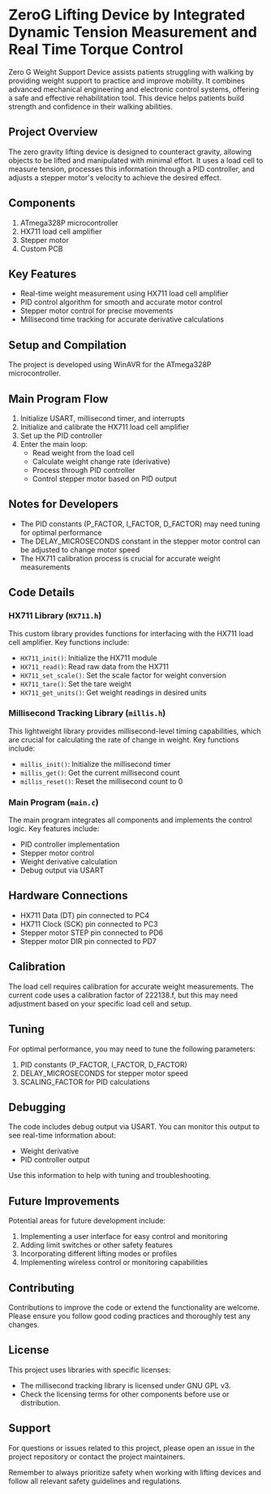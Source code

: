 # ZeroG Lifting Device by Integrated Dynamic Tension Measurement and Real Time Torque Control
Zero G Weight Support Device assists patients struggling with walking by providing weight support to practice and improve mobility. It combines advanced mechanical engineering and electronic control systems, offering a safe and effective rehabilitation tool. This device helps patients build strength and confidence in their walking abilities.

## Project Overview

The zero gravity lifting device is designed to counteract gravity, allowing objects to be lifted and manipulated with minimal effort. It uses a load cell to measure tension, processes this information through a PID controller, and adjusts a stepper motor's velocity to achieve the desired effect.

## Components

1. ATmega328P microcontroller
2. HX711 load cell amplifier
3. Stepper motor
4. Custom PCB

## Key Features

- Real-time weight measurement using HX711 load cell amplifier
- PID control algorithm for smooth and accurate motor control
- Stepper motor control for precise movements
- Millisecond time tracking for accurate derivative calculations

## Setup and Compilation

The project is developed using WinAVR for the ATmega328P microcontroller.

## Main Program Flow

1. Initialize USART, millisecond timer, and interrupts
2. Initialize and calibrate the HX711 load cell amplifier
3. Set up the PID controller
4. Enter the main loop:
   - Read weight from the load cell
   - Calculate weight change rate (derivative)
   - Process through PID controller
   - Control stepper motor based on PID output

## Notes for Developers

- The PID constants (P_FACTOR, I_FACTOR, D_FACTOR) may need tuning for optimal performance
- The DELAY_MICROSECONDS constant in the stepper motor control can be adjusted to change motor speed
- The HX711 calibration process is crucial for accurate weight measurements

## Code Details

### HX711 Library (`HX711.h`)

This custom library provides functions for interfacing with the HX711 load cell amplifier. Key functions include:

- `HX711_init()`: Initialize the HX711 module
- `HX711_read()`: Read raw data from the HX711
- `HX711_set_scale()`: Set the scale factor for weight conversion
- `HX711_tare()`: Set the tare weight
- `HX711_get_units()`: Get weight readings in desired units

### Millisecond Tracking Library (`millis.h`)

This lightweight library provides millisecond-level timing capabilities, which are crucial for calculating the rate of change in weight. Key functions include:

- `millis_init()`: Initialize the millisecond timer
- `millis_get()`: Get the current millisecond count
- `millis_reset()`: Reset the millisecond count to 0

### Main Program (`main.c`)

The main program integrates all components and implements the control logic. Key features include:

- PID controller implementation
- Stepper motor control
- Weight derivative calculation
- Debug output via USART

## Hardware Connections

- HX711 Data (DT) pin connected to PC4
- HX711 Clock (SCK) pin connected to PC3
- Stepper motor STEP pin connected to PD6
- Stepper motor DIR pin connected to PD7

## Calibration

The load cell requires calibration for accurate weight measurements. The current code uses a calibration factor of 222138.f, but this may need adjustment based on your specific load cell and setup.

## Tuning

For optimal performance, you may need to tune the following parameters:

1. PID constants (P_FACTOR, I_FACTOR, D_FACTOR)
2. DELAY_MICROSECONDS for stepper motor speed
3. SCALING_FACTOR for PID calculations

## Debugging

The code includes debug output via USART. You can monitor this output to see real-time information about:

- Weight derivative
- PID controller output

Use this information to help with tuning and troubleshooting.

## Future Improvements

Potential areas for future development include:

1. Implementing a user interface for easy control and monitoring
2. Adding limit switches or other safety features
3. Incorporating different lifting modes or profiles
4. Implementing wireless control or monitoring capabilities

## Contributing

Contributions to improve the code or extend the functionality are welcome. Please ensure you follow good coding practices and thoroughly test any changes.

## License

This project uses libraries with specific licenses:

- The millisecond tracking library is licensed under GNU GPL v3.
- Check the licensing terms for other components before use or distribution.

## Support

For questions or issues related to this project, please open an issue in the project repository or contact the project maintainers.

Remember to always prioritize safety when working with lifting devices and follow all relevant safety guidelines and regulations.
